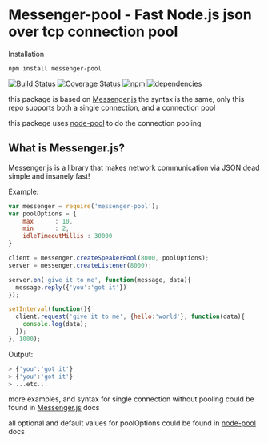 Messenger-pool - Fast Node.js json over tcp connection pool
============
Installation

    npm install messenger-pool

[![Build Status](https://travis-ci.org/MoLow/messenger-pool.svg?branch=master)](https://travis-ci.org/MoLow/messenger-pool)
[![Coverage Status](https://coveralls.io/repos/MoLow/messenger-pool/badge.svg?branch=masterservice=github)](https://coveralls.io/github/MoLow/messenger-pool?branch=master)
[![npm](https://img.shields.io/npm/v/messenger-pool.svg)](https://www.npmjs.com/package/messenger-pool)
![dependencies](https://img.shields.io/david/MoLow/messenger-pool.svg)

this package is based on [Messenger.js](https://github.com/weixiyen/messenger.js)
the syntax is the same, only this repo supports both a single connection, and a connection pool

this packege uses [node-pool](https://github.com/coopernurse/node-pool) to do the connection pooling

What is Messenger.js?
------------------
Messenger.js is a library that makes network communication via JSON dead simple and insanely fast!

Example:

```javascript
var messenger = require('messenger-pool');
var poolOptions = {
    max      : 10,
    min      : 2,
    idleTimeoutMillis : 30000
}

client = messenger.createSpeakerPool(8000, poolOptions);
server = messenger.createListener(8000);

server.on('give it to me', function(message, data){
  message.reply({'you':'got it'})
});

setInterval(function(){
  client.request('give it to me', {hello:'world'}, function(data){
    console.log(data);
  });
}, 1000);
```

Output:

```javascript
> {'you':'got it'}
> {'you':'got it'}
> ...etc...
```

more examples, and syntax for single connection without pooling could be found in [Messenger.js](https://github.com/weixiyen/messenger.js) docs

all optional and default values for poolOptions could be found in [node-pool](https://github.com/coopernurse/node-pool) docs